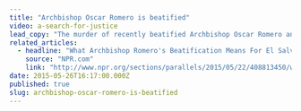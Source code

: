 ```yaml
---
title: "Archbishop Oscar Romero is beatified"
video: a-search-for-justice
lead_copy: "The murder of recently beatified Archbishop Oscar Romero and 4 American nuns in 1980 focused attention on their US-backed military."
related_articles:
  - headline: "What Archbishop Romero's Beatification Means For El Salvador Today"
    source: "NPR.com"
    link: "http://www.npr.org/sections/parallels/2015/05/22/408813450/what-archbishop-romeros-beatification-means-for-el-salvador-today"
date: 2015-05-26T16:17:00.000Z
published: true
slug: archbishop-oscar-romero-is-beatified
---
```


